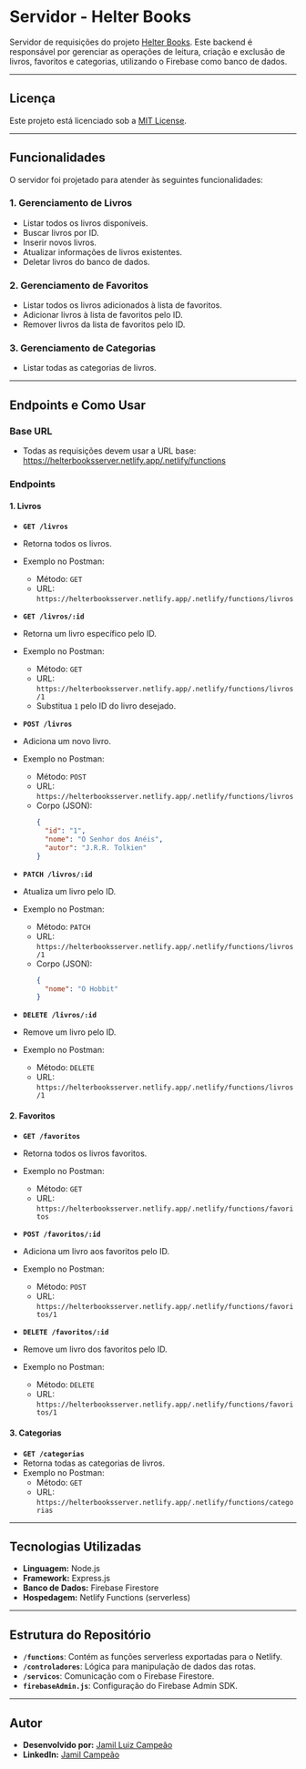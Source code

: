 # Servidor - Helter Books

Servidor de requisições do projeto [Helter Books](https://github.com/jamil-campeao/ReactProject). Este backend é responsável por gerenciar as operações de leitura, criação e exclusão de livros, favoritos e categorias, utilizando o Firebase como banco de dados.

---

## Licença

Este projeto está licenciado sob a [MIT License](https://github.com/jamil-campeao/projeto-reactServidor/blob/main/LICENSE).

---

## Funcionalidades

O servidor foi projetado para atender às seguintes funcionalidades:

### 1. **Gerenciamento de Livros**
- Listar todos os livros disponíveis.
- Buscar livros por ID.
- Inserir novos livros.
- Atualizar informações de livros existentes.
- Deletar livros do banco de dados.

### 2. **Gerenciamento de Favoritos**
- Listar todos os livros adicionados à lista de favoritos.
- Adicionar livros à lista de favoritos pelo ID.
- Remover livros da lista de favoritos pelo ID.

### 3. **Gerenciamento de Categorias**
- Listar todas as categorias de livros.

---

## Endpoints e Como Usar

### **Base URL**
- Todas as requisições devem usar a URL base: https://helterbooksserver.netlify.app/.netlify/functions


### **Endpoints**

#### **1. Livros**
- **`GET /livros`**
- Retorna todos os livros.
- Exemplo no Postman:
  - Método: `GET`
  - URL: `https://helterbooksserver.netlify.app/.netlify/functions/livros`

- **`GET /livros/:id`**
- Retorna um livro específico pelo ID.
- Exemplo no Postman:
  - Método: `GET`
  - URL: `https://helterbooksserver.netlify.app/.netlify/functions/livros/1`
  - Substitua `1` pelo ID do livro desejado.

- **`POST /livros`**
- Adiciona um novo livro.
- Exemplo no Postman:
  - Método: `POST`
  - URL: `https://helterbooksserver.netlify.app/.netlify/functions/livros`
  - Corpo (JSON):
    ```json
    {
      "id": "1",
      "nome": "O Senhor dos Anéis",
      "autor": "J.R.R. Tolkien"
    }
    ```

- **`PATCH /livros/:id`**
- Atualiza um livro pelo ID.
- Exemplo no Postman:
  - Método: `PATCH`
  - URL: `https://helterbooksserver.netlify.app/.netlify/functions/livros/1`
  - Corpo (JSON):
    ```json
    {
      "nome": "O Hobbit"
    }
    ```

- **`DELETE /livros/:id`**
- Remove um livro pelo ID.
- Exemplo no Postman:
  - Método: `DELETE`
  - URL: `https://helterbooksserver.netlify.app/.netlify/functions/livros/1`

#### **2. Favoritos**
- **`GET /favoritos`**
- Retorna todos os livros favoritos.
- Exemplo no Postman:
  - Método: `GET`
  - URL: `https://helterbooksserver.netlify.app/.netlify/functions/favoritos`

- **`POST /favoritos/:id`**
- Adiciona um livro aos favoritos pelo ID.
- Exemplo no Postman:
  - Método: `POST`
  - URL: `https://helterbooksserver.netlify.app/.netlify/functions/favoritos/1`

- **`DELETE /favoritos/:id`**
- Remove um livro dos favoritos pelo ID.
- Exemplo no Postman:
  - Método: `DELETE`
  - URL: `https://helterbooksserver.netlify.app/.netlify/functions/favoritos/1`

#### **3. Categorias**
- **`GET /categorias`**
- Retorna todas as categorias de livros.
- Exemplo no Postman:
  - Método: `GET`
  - URL: `https://helterbooksserver.netlify.app/.netlify/functions/categorias`

---

## Tecnologias Utilizadas

- **Linguagem:** Node.js
- **Framework:** Express.js
- **Banco de Dados:** Firebase Firestore
- **Hospedagem:** Netlify Functions (serverless)

---

## Estrutura do Repositório

- **`/functions`**: Contém as funções serverless exportadas para o Netlify.
- **`/controladores`**: Lógica para manipulação de dados das rotas.
- **`/servicos`**: Comunicação com o Firebase Firestore.
- **`firebaseAdmin.js`**: Configuração do Firebase Admin SDK.

---

## Autor

- **Desenvolvido por:** [Jamil Luiz Campeão](https://github.com/jamil-campeao)
- **LinkedIn:** [Jamil Campeão](https://www.linkedin.com/in/jamilcampeao/)

